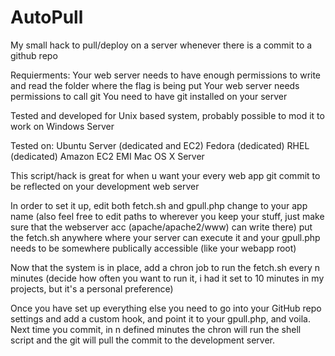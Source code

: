AutoPull
========

My small hack to pull/deploy on a server whenever there is a commit to a github repo

Requierments:
Your web server needs to have enough permissions to write and read the folder where the flag is being put
Your web server needs permissions to call git
You need to have git installed on your server

Tested and developed for Unix based system, probably possible to mod it to work on Windows Server

Tested on:
	Ubuntu Server (dedicated and EC2)
	Fedora (dedicated)
	RHEL (dedicated)
	Amazon EC2 EMI
	Mac OS X Server

This script/hack is great for when u want your every web app git commit to be reflected on your development web server

In order to set it up, edit both fetch.sh and gpull.php
change <yourAppName> to your app name (also feel free to edit paths to wherever you keep your stuff, just make sure that the webserver acc (apache/apache2/www) can write there)
put the fetch.sh anywhere where your server can execute it and your gpull.php needs to be somewhere publically accessible (like your webapp root) 

Now that the system is in place, add a chron job to run the fetch.sh every n minutes (decide how often you want to run it, i had it set to 10 minutes in my projects, but it's a personal preference)

Once you have set up everything else you need to go into your GitHub repo settings and add a custom hook, and point it to your gpull.php, and voila. Next time you commit, in n defined minutes the chron will run the shell script and the git will pull the commit to the development server.